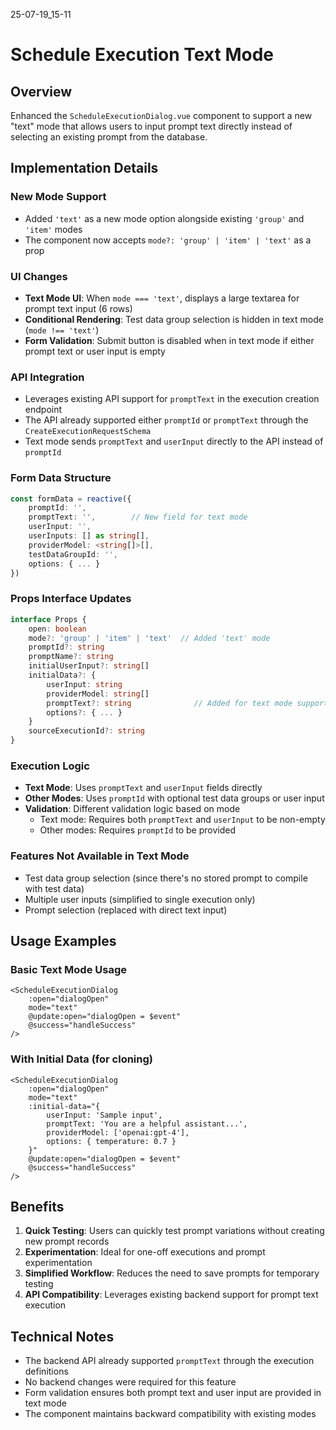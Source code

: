 25-07-19_15-11

# Schedule Execution Text Mode

## Overview
Enhanced the `ScheduleExecutionDialog.vue` component to support a new "text" mode that allows users to input prompt text directly instead of selecting an existing prompt from the database.

## Implementation Details

### New Mode Support
- Added `'text'` as a new mode option alongside existing `'group'` and `'item'` modes
- The component now accepts `mode?: 'group' | 'item' | 'text'` as a prop

### UI Changes
- **Text Mode UI**: When `mode === 'text'`, displays a large textarea for prompt text input (6 rows)
- **Conditional Rendering**: Test data group selection is hidden in text mode (`mode !== 'text'`)
- **Form Validation**: Submit button is disabled when in text mode if either prompt text or user input is empty

### API Integration
- Leverages existing API support for `promptText` in the execution creation endpoint
- The API already supported either `promptId` or `promptText` through the `CreateExecutionRequestSchema`
- Text mode sends `promptText` and `userInput` directly to the API instead of `promptId`

### Form Data Structure
```typescript
const formData = reactive({
    promptId: '',
    promptText: '',        // New field for text mode
    userInput: '',
    userInputs: [] as string[],
    providerModel: <string[]>[],
    testDataGroupId: '',
    options: { ... }
})
```

### Props Interface Updates
```typescript
interface Props {
    open: boolean
    mode?: 'group' | 'item' | 'text'  // Added 'text' mode
    promptId?: string
    promptName?: string
    initialUserInput?: string[]
    initialData?: {
        userInput: string
        providerModel: string[]
        promptText?: string              // Added for text mode support
        options?: { ... }
    }
    sourceExecutionId?: string
}
```

### Execution Logic
- **Text Mode**: Uses `promptText` and `userInput` fields directly
- **Other Modes**: Uses `promptId` with optional test data groups or user input
- **Validation**: Different validation logic based on mode
  - Text mode: Requires both `promptText` and `userInput` to be non-empty
  - Other modes: Requires `promptId` to be provided

### Features Not Available in Text Mode
- Test data group selection (since there's no stored prompt to compile with test data)
- Multiple user inputs (simplified to single execution only)
- Prompt selection (replaced with direct text input)

## Usage Examples

### Basic Text Mode Usage
```vue
<ScheduleExecutionDialog
    :open="dialogOpen"
    mode="text"
    @update:open="dialogOpen = $event"
    @success="handleSuccess"
/>
```

### With Initial Data (for cloning)
```vue
<ScheduleExecutionDialog
    :open="dialogOpen"
    mode="text"
    :initial-data="{
        userInput: 'Sample input',
        promptText: 'You are a helpful assistant...',
        providerModel: ['openai:gpt-4'],
        options: { temperature: 0.7 }
    }"
    @update:open="dialogOpen = $event"
    @success="handleSuccess"
/>
```

## Benefits
1. **Quick Testing**: Users can quickly test prompt variations without creating new prompt records
2. **Experimentation**: Ideal for one-off executions and prompt experimentation
3. **Simplified Workflow**: Reduces the need to save prompts for temporary testing
4. **API Compatibility**: Leverages existing backend support for prompt text execution

## Technical Notes
- The backend API already supported `promptText` through the execution definitions
- No backend changes were required for this feature
- Form validation ensures both prompt text and user input are provided in text mode
- The component maintains backward compatibility with existing modes
